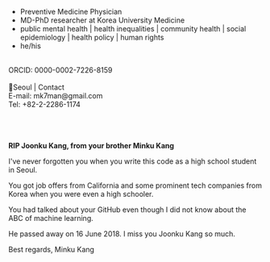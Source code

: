 - Preventive Medicine Physician <br/>
- MD-PhD researcher at Korea University Medicine <br/>
- public mental health | health inequalities | community health | social epidemiology | health policy | human rights <br/>
- he/his <br/>
<br/>
ORCID: 0000-0002-7226-8159
<br/>
<br/>
📍Seoul | Contact <br/>
E-mail: mk7man@gmail.com <br/>
Tel: +82-2-2286-1174

<!---
Kaangminku/Kaangminku is a ✨ special ✨ repository because its `README.md` (this file) appears on your GitHub profile.
You can click the Preview link to take a look at your changes.
--->

<br/>
<br/>
<br/>
<br/>

**RIP Joonku Kang, from your brother Minku Kang**

I've never forgotten you when you write this code as a high school student in Seoul.

You got job offers from California
and some prominent tech companies from Korea when you were even a high schooler.

You had talked about your GitHub even though I did not know about the ABC of machine learning.

He passed away on 16 June 2018.
I miss you Joonku Kang so much.

Best regards,
Minku Kang
